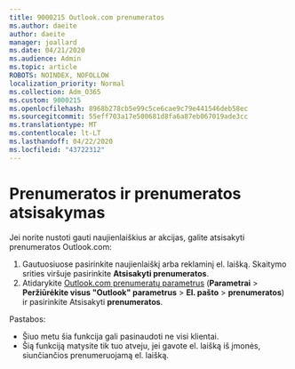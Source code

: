 ```yaml
---
title: 9000215 Outlook.com prenumeratos
ms.author: daeite
author: daeite
manager: joallard
ms.date: 04/21/2020
ms.audience: Admin
ms.topic: article
ROBOTS: NOINDEX, NOFOLLOW
localization_priority: Normal
ms.collection: Adm_O365
ms.custom: 9000215
ms.openlocfilehash: 8968b278cb5e99c5ce6cae9c79e441546deb58ec
ms.sourcegitcommit: 55eff703a17e500681d8fa6a87eb067019ade3cc
ms.translationtype: MT
ms.contentlocale: lt-LT
ms.lasthandoff: 04/22/2020
ms.locfileid: "43722312"
---
```

# <a name="subscriptions-and-unsubscribing"></a>Prenumeratos ir prenumeratos atsisakymas

Jei norite nustoti gauti naujienlaiškius ar akcijas, galite atsisakyti prenumeratos Outlook.com:

1. Gautuosiuose pasirinkite naujienlaiškį arba reklaminį el. laišką. Skaitymo srities viršuje pasirinkite **Atsisakyti prenumeratos**.
2. Atidarykite [Outlook.com prenumeratų parametrus](https://outlook.live.com/mail/options/mail/brandsSubscriptions) (**Parametrai** > **Peržiūrėkite visus "Outlook" parametrus** > **El. pašto** > **prenumeratos**) ir pasirinkite Atsisakyti **prenumeratos**.

Pastabos:

- Šiuo metu šia funkcija gali pasinaudoti ne visi klientai.
- Šią funkciją matysite tik tuo atveju, jei gavote el. laišką iš įmonės, siunčiančios prenumeruojamą el. laišką.